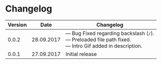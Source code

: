 # Changelog

|Version|Date|Changelog|
|--|--|--|
|0.0.2|28.09.2017| &mdash; Bug Fixed regarding backslash (`/`). <br> &mdash; Preloaded file path fixed. <br> &mdash; Intro Gif added in description.|
|0.0.1|27.09.2017|Initial release |